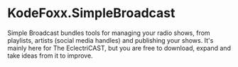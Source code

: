 # KodeFoxx.SimpleBroadcast
Simple Broadcast bundles tools for managing your radio shows, from playlists, artists (social media handles) and publishing your shows. It's mainly here for The EclectriCAST, but you are free to download, expand and take ideas from it to improve.

